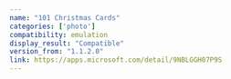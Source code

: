 ```yaml
---
name: "101 Christmas Cards"
categories: ['photo']
compatibility: emulation
display_result: "Compatible"
version_from: "1.1.2.0"
link: https://apps.microsoft.com/detail/9NBLGGH07P9S
---
```

